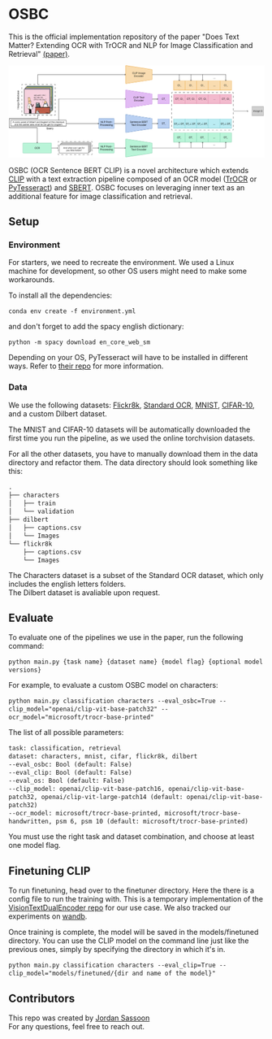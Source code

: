 # OSBC

This is the official implementation repository of the paper "Does Text Matter? Extending OCR with TrOCR and NLP for Image Classification and Retrieval" [(paper)](http://resolver.tudelft.nl/uuid:55a159a7-461a-490e-bc73-5194c0ed3b4e).

![](/OSBC.jpg)

OSBC (OCR Sentence BERT CLIP) is a novel architecture which extends [CLIP](https://github.com/openai/CLIP) with a text extraction pipeline composed of an OCR model ([TrOCR](https://huggingface.co/docs/transformers/model_doc/trocr) or [PyTesseract](https://github.com/madmaze/pytesseract)) and [SBERT](https://www.sbert.net/). OSBC focuses on leveraging inner text as an additional feature for image classification and retrieval.

## Setup

### Environment
For starters, we need to recreate the environment. We used a Linux machine for development, so other OS users might need to make some workarounds.

To install all the dependencies:

```
conda env create -f environment.yml
```

and don't forget to add the spacy english dictionary:

```
python -m spacy download en_core_web_sm
```

Depending on your OS, PyTesseract will have to be installed in different ways. Refer to [their repo](https://github.com/madmaze/pytesseract) for more information.

### Data

We use the following datasets: [Flickr8k](https://www.kaggle.com/datasets/adityajn105/flickr8k), [Standard OCR](https://www.kaggle.com/datasets/preatcher/standard-ocr-dataset), [MNIST](https://pytorch.org/vision/main/generated/torchvision.datasets.MNIST.html), [CIFAR-10](https://pytorch.org/vision/main/generated/torchvision.datasets.CIFAR10.html#torchvision.datasets.CIFAR10), and a custom Dilbert dataset.

The MNIST and CIFAR-10 datasets will be automatically downloaded the first time you run the pipeline, as we used the online torchvision datasets.

For all the other datasets, you have to manually download them in the data directory and refactor them. The data directory should look something like this:

```
.
├── characters
│   ├── train
│   └── validation
├── dilbert
│   ├── captions.csv
│   └── Images
└── flickr8k
    ├── captions.csv
    └── Images
```

The Characters dataset is a subset of the Standard OCR dataset, which only includes the english letters folders.  
The Dilbert dataset is avaliable upon request.

## Evaluate

To evaluate one of the pipelines we use in the paper, run the following command:

```
python main.py {task name} {dataset name} {model flag} {optional model versions}
```

For example, to evaluate a custom OSBC model on characters:

```
python main.py classification characters --eval_osbc=True --clip_model="openai/clip-vit-base-patch32" --ocr_model="microsoft/trocr-base-printed"
```

The list of all possible parameters:

```
task: classification, retrieval 
dataset: characters, mnist, cifar, flickr8k, dilbert 
--eval_osbc: Bool (default: False)
--eval_clip: Bool (default: False)
--eval_os: Bool (default: False)
--clip_model: openai/clip-vit-base-patch16, openai/clip-vit-base-patch32, openai/clip-vit-large-patch14 (default: openai/clip-vit-base-patch32)
--ocr_model: microsoft/trocr-base-printed, microsoft/trocr-base-handwritten, psm 6, psm 10 (default: microsoft/trocr-base-printed)
```

You must use the right task and dataset combination, and choose at least one model flag.

## Finetuning CLIP

To run finetuning, head over to the finetuner directory. Here the there is a config file to run the training with. This is a temporary implementation of the [VisionTextDualEncoder repo](https://github.com/huggingface/transformers/tree/main/examples/pytorch/contrastive-image-text) for our use case. We also tracked our experiments on [wandb](https://wandb.ai/jordisassoon/huggingface/runs/p38m8r6t?workspace=user-jordisassoon).

Once training is complete, the model will be saved in the models/finetuned directory. You can use the CLIP model on the command line just like the previous ones, simply by specifying the directory in which it's in.

```
python main.py classification characters --eval_clip=True --clip_model="models/finetuned/{dir and name of the model}"
```

## Contributors

This repo was created by [Jordan Sassoon](https://github.com/jordisassoon)  
For any questions, feel free to reach out.
